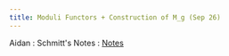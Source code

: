 ```yaml
---
title: Moduli Functors + Construction of M_g (Sep 26)
---
```


Aidan
: Schmitt's Notes
  : [Notes](#)

